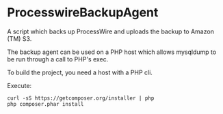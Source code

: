 # ProcesswireBackupAgent
A script which backs up ProcessWire and uploads the backup to Amazon (TM) S3.

The backup agent can be used on a PHP host which allows mysqldump to be run
through a call to PHP's exec.

To build the project, you need a host with a PHP cli.

Execute:

    curl -sS https://getcomposer.org/installer | php
    php composer.phar install